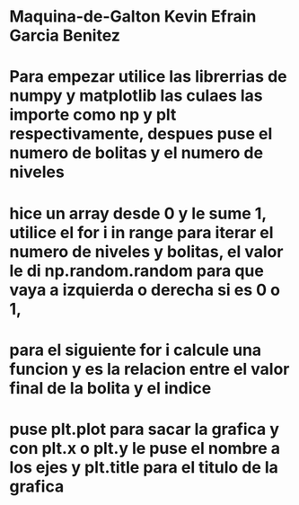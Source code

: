 # Maquina-de-Galton Kevin Efrain Garcia Benitez
# Para empezar utilice las librerrias de numpy y matplotlib las culaes las importe como np y plt respectivamente, despues puse el numero de bolitas y el numero de niveles
# hice un array desde 0 y le sume 1, utilice el for i in range para iterar el numero de niveles y bolitas, el valor le di np.random.random para que vaya a izquierda o derecha si es 0 o 1,
# para el siguiente for i calcule una funcion y es la relacion entre el valor final de la bolita y el indice
# puse plt.plot para sacar la grafica y con plt.x o plt.y le puse el nombre a los ejes y plt.title para el titulo de la grafica
